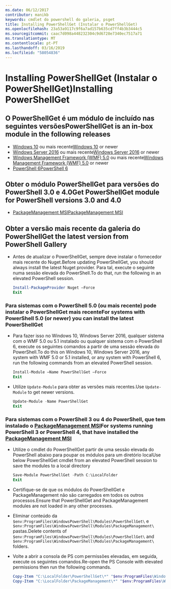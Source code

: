 ```yaml
---
ms.date: 06/12/2017
contributor: manikb
keywords: cmdlet do powershell do galeria, psget
title: Installing PowerShellGet (Instalar o PowerShellGet)
ms.openlocfilehash: 23a53a9117c9f6a7ad157b635cd7ff4b3b3444c5
ms.sourcegitcommit: caac7d098a448232304c9d6728e7340ec7517a71
ms.translationtype: MT
ms.contentlocale: pt-PT
ms.lasthandoff: 03/16/2019
ms.locfileid: "58054836"
---
```

# <a name="installing-powershellget"></a><span data-ttu-id="3de7e-103">Installing PowerShellGet (Instalar o PowerShellGet)</span><span class="sxs-lookup"><span data-stu-id="3de7e-103">Installing PowerShellGet</span></span>

## <a name="powershellget-is-an-in-box-module-in-the-following-releases"></a><span data-ttu-id="3de7e-104">O PowerShellGet é um módulo de incluído nas seguintes versões</span><span class="sxs-lookup"><span data-stu-id="3de7e-104">PowerShellGet is an in-box module in the following releases</span></span>

- <span data-ttu-id="3de7e-105">[Windows 10](https://www.microsoft.com/windows) ou mais recente</span><span class="sxs-lookup"><span data-stu-id="3de7e-105">[Windows 10](https://www.microsoft.com/windows) or newer</span></span>
- <span data-ttu-id="3de7e-106">[Windows Server 2016](/windows-server/windows-server) ou mais recente</span><span class="sxs-lookup"><span data-stu-id="3de7e-106">[Windows Server 2016](/windows-server/windows-server) or newer</span></span>
- <span data-ttu-id="3de7e-107">[Windows Management Framework (WMF) 5.0](https://www.microsoft.com/download/details.aspx?id=50395) ou mais recente</span><span class="sxs-lookup"><span data-stu-id="3de7e-107">[Windows Management Framework (WMF) 5.0](https://www.microsoft.com/download/details.aspx?id=50395) or newer</span></span>
- [<span data-ttu-id="3de7e-108">PowerShell 6</span><span class="sxs-lookup"><span data-stu-id="3de7e-108">PowerShell 6</span></span>](https://github.com/PowerShell/PowerShell/releases)

## <a name="get-powershellget-module-for-powershell-versions-30-and-40"></a><span data-ttu-id="3de7e-109">Obter o módulo PowerShellGet para versões do PowerShell 3.0 e 4.0</span><span class="sxs-lookup"><span data-stu-id="3de7e-109">Get PowerShellGet module for PowerShell versions 3.0 and 4.0</span></span>

- [<span data-ttu-id="3de7e-110">PackageManagement MSI</span><span class="sxs-lookup"><span data-stu-id="3de7e-110">PackageManagement MSI</span></span>](https://www.microsoft.com/download/details.aspx?id=51451)

## <a name="get-the-latest-version-from-powershell-gallery"></a><span data-ttu-id="3de7e-111">Obter a versão mais recente da galeria do PowerShell</span><span class="sxs-lookup"><span data-stu-id="3de7e-111">Get the latest version from PowerShell Gallery</span></span>

- <span data-ttu-id="3de7e-112">Antes de atualizar o PowerShellGet, sempre deve instalar o fornecedor mais recente do Nuget.</span><span class="sxs-lookup"><span data-stu-id="3de7e-112">Before updating PowerShellGet, you should always install the latest Nuget provider.</span></span> <span data-ttu-id="3de7e-113">Para tal, execute o seguinte numa sessão elevada do PowerShell.</span><span class="sxs-lookup"><span data-stu-id="3de7e-113">To do that, run the following in an elevated PowerShell session.</span></span>

  ```powershell
  Install-PackageProvider Nuget –Force
  Exit
  ```

### <a name="for-systems-with-powershell-50-or-newer-you-can-install-the-latest-powershellget"></a><span data-ttu-id="3de7e-114">Para sistemas com o PowerShell 5.0 (ou mais recente) pode instalar o PowerShellGet mais recente</span><span class="sxs-lookup"><span data-stu-id="3de7e-114">For systems with PowerShell 5.0 (or newer) you can install the latest PowerShellGet</span></span>

- <span data-ttu-id="3de7e-115">Para fazer isso no Windows 10, Windows Server 2016, qualquer sistema com o WMF 5.0 ou 5.1 instalado ou qualquer sistema com o PowerShell 6, execute os seguintes comandos a partir de uma sessão elevada do PowerShell.</span><span class="sxs-lookup"><span data-stu-id="3de7e-115">To do this on Windows 10, Windows Server 2016, any system with WMF 5.0 or 5.1 installed, or any system with PowerShell 6, run the following commands from an elevated PowerShell session.</span></span>

  ```powershell
  Install-Module –Name PowerShellGet –Force
  Exit
  ```

- <span data-ttu-id="3de7e-116">Utilize `Update-Module` para obter as versões mais recentes.</span><span class="sxs-lookup"><span data-stu-id="3de7e-116">Use `Update-Module` to get newer versions.</span></span>

  ```powershell
  Update-Module -Name PowerShellGet
  Exit
  ```

### <a name="for-systems-running-powershell-3-or-powershell-4-that-have-installed-the-packagemanagement-msihttpswwwmicrosoftcomdownloaddetailsaspxid51451"></a><span data-ttu-id="3de7e-117">Para sistemas com o PowerShell 3 ou 4 do PowerShell, que tem instalado o [PackageManagement MSI](https://www.microsoft.com/download/details.aspx?id=51451)</span><span class="sxs-lookup"><span data-stu-id="3de7e-117">For systems running PowerShell 3 or PowerShell 4, that have installed the [PackageManagement MSI](https://www.microsoft.com/download/details.aspx?id=51451)</span></span>

- <span data-ttu-id="3de7e-118">Utilize o cmdlet do PowerShellGet partir de uma sessão elevada do PowerShell abaixo para poupar os módulos para um diretório local</span><span class="sxs-lookup"><span data-stu-id="3de7e-118">Use below PowerShellGet cmdlet from an elevated PowerShell session to save the modules to a local directory</span></span>

  ```powershell
  Save-Module PowerShellGet -Path C:\LocalFolder
  Exit
  ```

- <span data-ttu-id="3de7e-119">Certifique-se de que os módulos do PowerShellGet e PackageManagement não são carregados em todos os outros processos.</span><span class="sxs-lookup"><span data-stu-id="3de7e-119">Ensure that PowerShellGet and PackageManagement modules are not loaded in any other processes.</span></span>
- <span data-ttu-id="3de7e-120">Eliminar conteúdo da `$env:ProgramFiles\WindowsPowerShell\Modules\PowerShellGet\` e `$env:ProgramFiles\WindowsPowerShell\Modules\PackageManagement\` pastas.</span><span class="sxs-lookup"><span data-stu-id="3de7e-120">Delete contents of `$env:ProgramFiles\WindowsPowerShell\Modules\PowerShellGet\` and  `$env:ProgramFiles\WindowsPowerShell\Modules\PackageManagement\` folders.</span></span>
- <span data-ttu-id="3de7e-121">Volte a abrir a consola de PS com permissões elevadas, em seguida, execute os seguintes comandos.</span><span class="sxs-lookup"><span data-stu-id="3de7e-121">Re-open the PS Console with elevated permissions then run the following commands.</span></span>

  ```powershell
  Copy-Item "C:\LocalFolder\PowerShellGet\*" "$env:ProgramFiles\WindowsPowerShell\Modules\PowerShellGet\" -Recurse -Force
  Copy-Item "C:\LocalFolder\PackageManagement\*" "$env:ProgramFiles\WindowsPowerShell\Modules\PackageManagement\" -Recurse -Force
  ```
